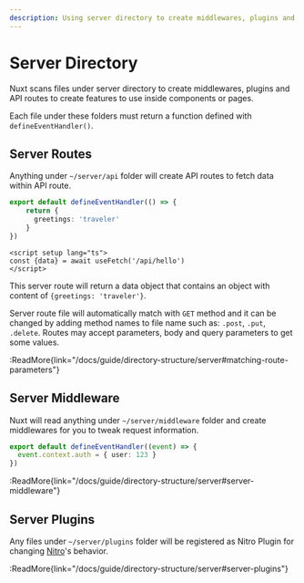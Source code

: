 ```yaml
---
description: Using server directory to create middlewares, plugins and API easily.
---
```


# Server Directory

Nuxt scans files under server directory to create middlewares, plugins and API routes to create features to use inside components or pages.

Each file under these folders must return a function defined with `defineEventHandler()`.

## Server Routes

Anything under `~/server/api` folder will create API routes to fetch data within API route.

```ts [server/api/hello.ts]
export default defineEventHandler(() => {
    return {
      greetings: 'traveler'
    }
})
```

```vue [components/Greet.vue]
<script setup lang="ts">
const {data} = await useFetch('/api/hello')
</script>
```

This server route will return a data object that contains an object with content of `{greetings: 'traveler'}`.

Server route file will automatically match with `GET` method and it can be changed by adding method names to file name such as: `.post`, `.put`, `.delete`.
Routes may accept parameters, body and query parameters to get some values.

:ReadMore{link="/docs/guide/directory-structure/server#matching-route-parameters"}

## Server Middleware

Nuxt will read anything under `~/server/middleware` folder and create middlewares for you to tweak request information.

```ts [server/middleware/log.ts]
export default defineEventHandler((event) => {
  event.context.auth = { user: 123 }
})
```

:ReadMore{link="/docs/guide/directory-structure/server#server-middleware"}

## Server Plugins

Any files under `~/server/plugins` folder will be registered as Nitro Plugin for changing [Nitro](https://nitro.unjs.io/)'s behavior.

:ReadMore{link="/docs/guide/directory-structure/server#server-plugins"}
